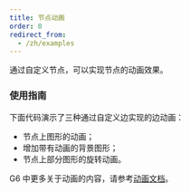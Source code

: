 ```yaml
---
title: 节点动画
order: 0
redirect_from:
  - /zh/examples
---
```


通过自定义节点，可以实现节点的动画效果。


### 使用指南

下面代码演示了三种通过自定义边实现的边动画：
- 节点上图形的动画；
- 增加带有动画的背景图形；
- 节点上部分图形的旋转动画。

G6 中更多关于动画的内容，请参考[动画文档](/zh/docs/manual/advanced/animation-zh)。